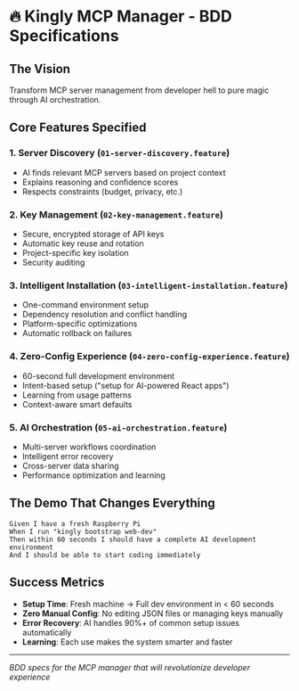 # 🔥 Kingly MCP Manager - BDD Specifications

## The Vision
Transform MCP server management from developer hell to pure magic through AI orchestration.

## Core Features Specified

### 1. Server Discovery (`01-server-discovery.feature`)
- AI finds relevant MCP servers based on project context
- Explains reasoning and confidence scores
- Respects constraints (budget, privacy, etc.)

### 2. Key Management (`02-key-management.feature`) 
- Secure, encrypted storage of API keys
- Automatic key reuse and rotation
- Project-specific key isolation
- Security auditing

### 3. Intelligent Installation (`03-intelligent-installation.feature`)
- One-command environment setup
- Dependency resolution and conflict handling
- Platform-specific optimizations
- Automatic rollback on failures

### 4. Zero-Config Experience (`04-zero-config-experience.feature`)
- 60-second full development environment
- Intent-based setup ("setup for AI-powered React apps")
- Learning from usage patterns
- Context-aware smart defaults

### 5. AI Orchestration (`05-ai-orchestration.feature`)
- Multi-server workflows coordination
- Intelligent error recovery
- Cross-server data sharing
- Performance optimization and learning

## The Demo That Changes Everything

```gherkin
Given I have a fresh Raspberry Pi
When I run "kingly bootstrap web-dev"  
Then within 60 seconds I should have a complete AI development environment
And I should be able to start coding immediately
```

## Success Metrics

- **Setup Time**: Fresh machine → Full dev environment in < 60 seconds
- **Zero Manual Config**: No editing JSON files or managing keys manually
- **Error Recovery**: AI handles 90%+ of common setup issues automatically
- **Learning**: Each use makes the system smarter and faster

---

*BDD specs for the MCP manager that will revolutionize developer experience*